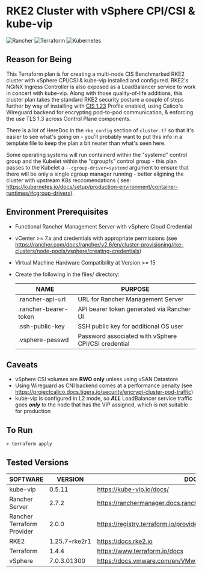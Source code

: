 # RKE2 Cluster with vSphere CPI/CSI & kube-vip
![Rancher](https://img.shields.io/badge/rancher-%230075A8.svg?style=for-the-badge&logo=rancher&logoColor=white) ![Terraform](https://img.shields.io/badge/terraform-%235835CC.svg?style=for-the-badge&logo=terraform&logoColor=white) 	![Kubernetes](https://img.shields.io/badge/kubernetes-%23326ce5.svg?style=for-the-badge&logo=kubernetes&logoColor=white)

## Reason for Being
This Terraform plan is for creating a multi-node CIS Benchmarked RKE2 cluster with vSphere CPI/CSI & kube-vip installed and configured.  RKE2's NGiNX Ingress Controller is also exposed as a LoadBalancer service to work in concert with kube-vip.  Along with those quality-of-life additions, this cluster plan takes the standard RKE2 security posture a couple of steps further by way of installing with [CIS 1.23](https://docs.rke2.io/security/cis_self_assessment123) Profile enabled, using Calico's Wireguard backend for encrypting pod-to-pod communication, & enforcing the use TLS 1.3 across Control Plane components.

There is a lot of HereDoc in the `rke_config` section of `cluster.tf` so that it's easier to see what's going on - you'll probably want to put this info in a template file to keep the plan a bit neater than what's seen here.

Some operating systems will run containerd within the "systemd" control group and the Kubelet within the "cgroupfs" control group - this plan passes to the Kubelet a `--cgroup-driver=systemd` argument to ensure that there will be only a single cgroup manager running - better aligining the cluster with upstream K8s reccomendations ( see: https://kubernetes.io/docs/setup/production-environment/container-runtimes/#cgroup-drivers).

## Environment Prerequisites 
- Functional Rancher Management Server with vSphere Cloud Credential
- vCenter >= 7.x and credentials with appropriate permissions (see https://rancher.com/docs/rancher/v2.6/en/cluster-provisioning/rke-clusters/node-pools/vsphere/creating-credentials)
- Virtual Machine Hardware Compatibility at Version >= 15
- Create the following in the files/ directory:

    | NAME | PURPOSE |
    | ------ | ------ |
    | .rancher-api-url | URL for Rancher Management Server
    | .rancher-bearer-token | API bearer token generated via Rancher UI
    | .ssh-public-key | SSH public key for additional OS user
    | .vsphere-passwd | Password associated with vSphere CPI/CSI credential

## Caveats
 - vSphere CSI volumes are **RWO only** unless using vSAN Datastore
 - Using Wireguard as CNI backend comes at a performance penalty (see https://projectcalico.docs.tigera.io/security/encrypt-cluster-pod-traffic)
 - kube-vip is configured in L2 mode, so **_ALL_** LoadBalancer service traffic goes **_only_** to the node that has the VIP assigned, which is not suitable for production

## To Run
    > terraform apply

## Tested Versions

| SOFTWARE | VERSION | DOCS |
| ------ | ------ | ------ |
| kube-vip | 0.5.11 | https://kube-vip.io/docs/
| Rancher Server | 2.7.2 | https://ranchermanager.docs.rancher.com/
| Rancher Terraform Provider| 2.0.0 | https://registry.terraform.io/providers/rancher/rancher2/latest/docs
| RKE2 | 1.25.7+rke2r1 | https://docs.rke2.io
| Terraform | 1.4.4 | https://www.terraform.io/docs
| vSphere | 7.0.3.01300 | https://docs.vmware.com/en/VMware-vSphere/index.html
